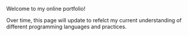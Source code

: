 Welcome to my online portfolio!

Over time, this page will update to refelct my current understanding of different programming languages and practices.
